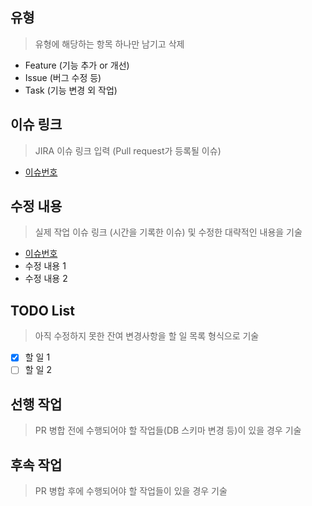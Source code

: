 ## 유형
> 유형에 해당하는 항목 하나만 남기고 삭제
- Feature (기능 추가 or 개선)
- Issue (버그 수정 등)
- Task (기능 변경 외 작업)

## 이슈 링크
> JIRA 이슈 링크 입력 (Pull request가 등록될 이슈)
- [이슈번호](이슈링크)

## 수정 내용
> 실제 작업 이슈 링크 (시간을 기록한 이슈) 및 수정한 대략적인 내용을 기술
- [이슈번호](이슈링크)
- 수정 내용 1
- 수정 내용 2

## TODO List
> 아직 수정하지 못한 잔여 변경사항을 할 일 목록 형식으로 기술
- [x] 할 일 1
- [ ] 할 일 2

## 선행 작업
> PR 병합 전에 수행되어야 할 작업들(DB 스키마 변경 등)이 있을 경우 기술

## 후속 작업
> PR 병합 후에 수행되어야 할 작업들이 있을 경우 기술
